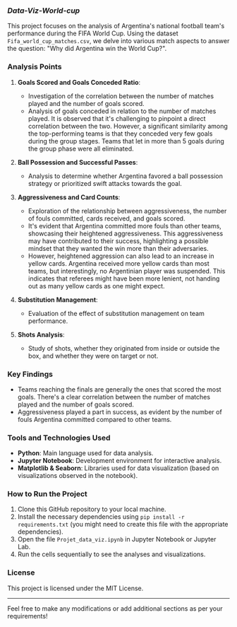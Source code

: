 ### ***Data-Viz-World-cup***

This project focuses on the analysis of Argentina's national football team's performance during the FIFA World Cup. Using the dataset `Fifa_world_cup_matches.csv`, we delve into various match aspects to answer the question: "Why did Argentina win the World Cup?".

### Analysis Points

1. **Goals Scored and Goals Conceded Ratio**:
    - Investigation of the correlation between the number of matches played and the number of goals scored.
    - Analysis of goals conceded in relation to the number of matches played. It is observed that it's challenging to pinpoint a direct correlation between the two. However, a significant similarity among the top-performing teams is that they conceded very few goals during the group stages. Teams that let in more than 5 goals during the group phase were all eliminated.

2. **Ball Possession and Successful Passes**:
    - Analysis to determine whether Argentina favored a ball possession strategy or prioritized swift attacks towards the goal.

3. **Aggressiveness and Card Counts**:
    - Exploration of the relationship between aggressiveness, the number of fouls committed, cards received, and goals scored.
    - It's evident that Argentina committed more fouls than other teams, showcasing their heightened aggressiveness. This aggressiveness may have contributed to their success, highlighting a possible mindset that they wanted the win more than their adversaries. 
    - However, heightened aggression can also lead to an increase in yellow cards. Argentina received more yellow cards than most teams, but interestingly, no Argentinian player was suspended. This indicates that referees might have been more lenient, not handing out as many yellow cards as one might expect.

4. **Substitution Management**:
    - Evaluation of the effect of substitution management on team performance.

5. **Shots Analysis**:
    - Study of shots, whether they originated from inside or outside the box, and whether they were on target or not.

### Key Findings

- Teams reaching the finals are generally the ones that scored the most goals. There's a clear correlation between the number of matches played and the number of goals scored.
- Aggressiveness played a part in success, as evident by the number of fouls Argentina committed compared to other teams. 

### Tools and Technologies Used

- **Python**: Main language used for data analysis.
- **Jupyter Notebook**: Development environment for interactive analysis.
- **Matplotlib & Seaborn**: Libraries used for data visualization (based on visualizations observed in the notebook).

### How to Run the Project

1. Clone this GitHub repository to your local machine.
2. Install the necessary dependencies using `pip install -r requirements.txt` (you might need to create this file with the appropriate dependencies).
3. Open the file `Projet_data_viz.ipynb` in Jupyter Notebook or Jupyter Lab.
4. Run the cells sequentially to see the analyses and visualizations.

### License

This project is licensed under the MIT License.

---

Feel free to make any modifications or add additional sections as per your requirements!
